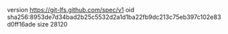 version https://git-lfs.github.com/spec/v1
oid sha256:8953de7d34bad2b25c5532d2a1d1ba22fb9dc213c75eb397c102e83d0ff16ade
size 28120
